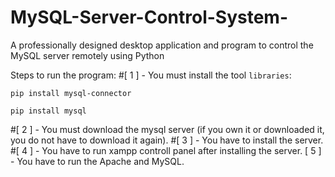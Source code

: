 # MySQL-Server-Control-System-
A professionally designed desktop application and program to control the MySQL server remotely using Python

Steps to run the program:
#[ 1 ] - You must install the tool `libraries`:

```
pip install mysql-connector
```

```
pip install mysql
```
#[ 2 ] - You must download the mysql server (if you own it or downloaded it, you do not have to download it again).
#[ 3 ] -  You have to install the server.
#[ 4 ] - You have to run xampp controll panel after installing the server.
[ 5 ] - You have to run the Apache and MySQL.
